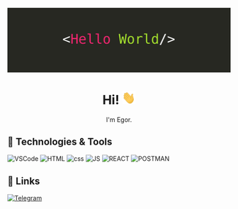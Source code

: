 [![Social banner for Zelelo622](https://github.com/Zelelo622/zelelo622/blob/main/assets/hello-world.jpg)](https://github.com/Zelelo622?tab=repositories)

<h1 align='center'> Hi! <img src="https://github.com/Zelelo622/zelelo622/blob/main/assets/wave.gif" width="30px" height="30px" /></h1>
<p align='center'>
I'm Egor.
</p>

## 🔧 Technologies & Tools
![VSCode](https://img.shields.io/badge/Editor-VS_Code-informational?style=flat&logo=visual-studio-code&logoColor=white&color=orange)
![HTML](https://img.shields.io/badge/Code-HTML-informational?style=flat&logo=html&logoColor=white&color=blueviolet)
![css](https://img.shields.io/badge/Code-CSS-informational?style=flat&logo=css&logoColor=white&color=blueviolet)
![JS](https://img.shields.io/badge/Code-JavaScript-informational?style=flat&logo=javascript&logoColor=white&color=blueviolet)
![REACT](https://img.shields.io/badge/Framework-ReactJS-informational?style=flat&logo=react&logoColor=white&color=succes)
![POSTMAN](https://img.shields.io/badge/testing-Postman-informational?style=flat&logo=postman&logoColor=white&color=blue)

## 🔗 Links
[![Telegram](https://img.shields.io/badge/-Telegram-090909?style=flat&logo=telegram&logoColor=white&color=blueviolet)](https://t.me/Zelelo)